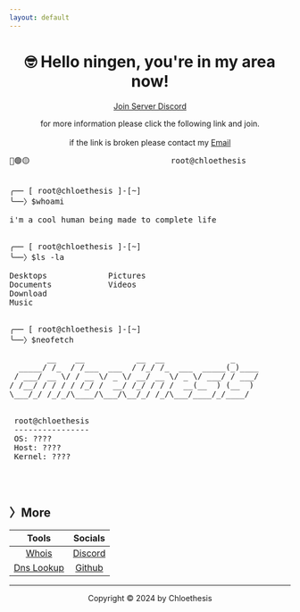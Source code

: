 ```yaml
---
layout: default
---
```


<center>
 <h1>
  🤓 Hello ningen, you're in my area now!
 </h1>

<a href="./discord">Join Server Discord</a>

for more information please click the following link and join. 
<br />
<br />
if the link is broken please contact my <a href="mailto:chloetease@waifu.club">Email</a>
</center>


<pre>🔴🟢🟡                              root@chloethesis                              —⠀❐⠀⤬

 
╭── [ root@chloethesis ]-[~]
╰──〉$whoami
 
i'm a cool human being made to complete life

 
╭── [ root@chloethesis ]-[~]
╰──〉$ls -la

Desktops             Pictures
Documents            Videos
Download
Music

 
╭── [ root@chloethesis ]-[~]
╰──〉$neofetch

        __    __           __  __              _     
  _____/ /_  / /___  ___  / /_/ /_  ___  _____(_)____
 / ___/ __ \/ / __ \/ _ \/ __/ __ \/ _ \/ ___/ / ___/
/ /__/ / / / / /_/ /  __/ /_/ / / /  __(__  ) (__  ) 
\___/_/ /_/_/\____/\___/\__/_/ /_/\___/____/_/____/  

 
 root@chloethesis
 ----------------
 OS: ????
 Host: ????
 Kernel: ????
 
</pre>

<br />

## **〉More**
 | Tools | Socials | 
| :---:         |     :---:      |    
| [Whois](./tools/whois)   | [Discord](https://discord.gg/)    | 
| [Dns Lookup](./tools/dns)     | [Github](https://github.com/chloethesis)  | 

<hr>

<center>
 <p>
  Copyright &copy; 2024 by Chloethesis
 </p>
</center>
